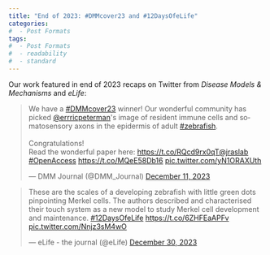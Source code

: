 ```yaml
---
title: "End of 2023: #DMMcover23 and #12DaysOfeLife"
categories:
#  - Post Formats
tags:
#  - Post Formats
#  - readability
#  - standard
---
```

Our work featured in end of 2023 recaps on Twitter from *Disease Models & Mechanisms* and *eLife*:

<blockquote class="twitter-tweet"><p lang="en" dir="ltr">We have a <a href="https://twitter.com/hashtag/DMMcover23?src=hash&amp;ref_src=twsrc%5Etfw">#DMMcover23</a> winner! Our wonderful community has picked <a href="https://twitter.com/errricpeterman?ref_src=twsrc%5Etfw">@errricpeterman</a>&#39;s image of resident immune cells and somatosensory axons in the epidermis of adult <a href="https://twitter.com/hashtag/zebrafish?src=hash&amp;ref_src=twsrc%5Etfw">#zebrafish</a>. <br><br>Congratulations!<br>Read the wonderful paper here: <a href="https://t.co/RQcd9rx0qT">https://t.co/RQcd9rx0qT</a><a href="https://twitter.com/jraslab?ref_src=twsrc%5Etfw">@jraslab</a> <a href="https://twitter.com/hashtag/OpenAccess?src=hash&amp;ref_src=twsrc%5Etfw">#OpenAccess</a> <a href="https://t.co/MQeE58Db16">https://t.co/MQeE58Db16</a> <a href="https://t.co/yN1ORAXUth">pic.twitter.com/yN1ORAXUth</a></p>&mdash; DMM Journal (@DMM_Journal) <a href="https://twitter.com/DMM_Journal/status/1734146258724372677?ref_src=twsrc%5Etfw">December 11, 2023</a></blockquote> <script async src="https://platform.twitter.com/widgets.js" charset="utf-8"></script>

<blockquote class="twitter-tweet"><p lang="en" dir="ltr">These are the scales of a developing zebrafish with little green dots pinpointing Merkel cells. The authors described and characterised their touch system as a new model to study Merkel cell development and maintenance. <a href="https://twitter.com/hashtag/12DaysOfeLife?src=hash&amp;ref_src=twsrc%5Etfw">#12DaysOfeLife</a> <a href="https://t.co/6ZHFEaAPFv">https://t.co/6ZHFEaAPFv</a> <a href="https://t.co/Nnjz3sM4wO">pic.twitter.com/Nnjz3sM4wO</a></p>&mdash; eLife - the journal (@eLife) <a href="https://twitter.com/eLife/status/1741152424536989730?ref_src=twsrc%5Etfw">December 30, 2023</a></blockquote> <script async src="https://platform.twitter.com/widgets.js" charset="utf-8"></script>

